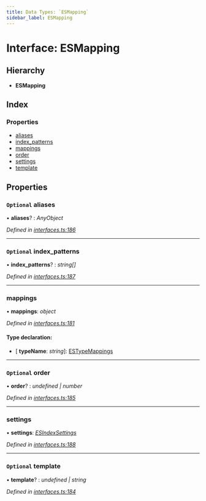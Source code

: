 ```yaml
---
title: Data Types: `ESMapping`
sidebar_label: ESMapping
---
```


# Interface: ESMapping

## Hierarchy

* **ESMapping**

## Index

### Properties

* [aliases](esmapping.md#optional-aliases)
* [index_patterns](esmapping.md#optional-index_patterns)
* [mappings](esmapping.md#mappings)
* [order](esmapping.md#optional-order)
* [settings](esmapping.md#settings)
* [template](esmapping.md#optional-template)

## Properties

### `Optional` aliases

• **aliases**? : *AnyObject*

*Defined in [interfaces.ts:186](https://github.com/terascope/teraslice/blob/0ae31df4/packages/data-types/src/interfaces.ts#L186)*

___

### `Optional` index_patterns

• **index_patterns**? : *string[]*

*Defined in [interfaces.ts:187](https://github.com/terascope/teraslice/blob/0ae31df4/packages/data-types/src/interfaces.ts#L187)*

___

###  mappings

• **mappings**: *object*

*Defined in [interfaces.ts:181](https://github.com/terascope/teraslice/blob/0ae31df4/packages/data-types/src/interfaces.ts#L181)*

#### Type declaration:

* \[ **typeName**: *string*\]: [ESTypeMappings](estypemappings.md)

___

### `Optional` order

• **order**? : *undefined | number*

*Defined in [interfaces.ts:185](https://github.com/terascope/teraslice/blob/0ae31df4/packages/data-types/src/interfaces.ts#L185)*

___

###  settings

• **settings**: *[ESIndexSettings](esindexsettings.md)*

*Defined in [interfaces.ts:188](https://github.com/terascope/teraslice/blob/0ae31df4/packages/data-types/src/interfaces.ts#L188)*

___

### `Optional` template

• **template**? : *undefined | string*

*Defined in [interfaces.ts:184](https://github.com/terascope/teraslice/blob/0ae31df4/packages/data-types/src/interfaces.ts#L184)*
